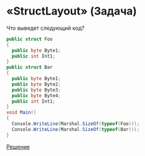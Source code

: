 # «StructLayout» (Задача)
Что выведет следующий код?
```cs
public struct Foo
{
  public byte Byte1;
  public int Int1;
}
public struct Bar
{
  public byte Byte1;
  public byte Byte2;
  public byte Byte3;
  public byte Byte4;
  public int Int1;
}
void Main()
{
  Console.WriteLine(Marshal.SizeOf(typeof(Foo)));
  Console.WriteLine(Marshal.SizeOf(typeof(Bar)));
}
```
[Решение](./StructLayout-A.md)
